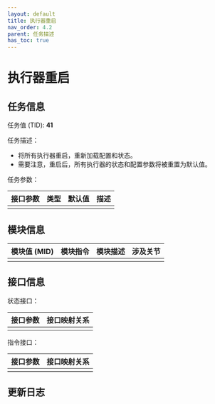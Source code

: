 ```yaml
---
layout: default
title: 执行器重启
nav_order: 4.2
parent: 任务描述
has_toc: true
---
```


# 执行器重启

## 任务信息

任务值 (TID): **41**

任务描述：

- 将所有执行器重启，重新加载配置和状态。
- 需要注意，重启后，所有执行器的状态和配置参数将被重置为默认值。

任务参数：

| 接口参数 | 类型 | 默认值 | 描述 |
|------|----|-----|----|
|      |    |     |    |

## 模块信息

| 模块值 (MID) | 模块指令 | 模块描述 | 涉及关节 |
|-----------|------|------|------|
|           |      |      |

## 接口信息

状态接口：

| 接口参数 | 接口映射关系 |
|------|--------|
|      |        |

指令接口：

| 接口参数 | 接口映射关系 |
|------|--------|
|      |        |

## 更新日志
